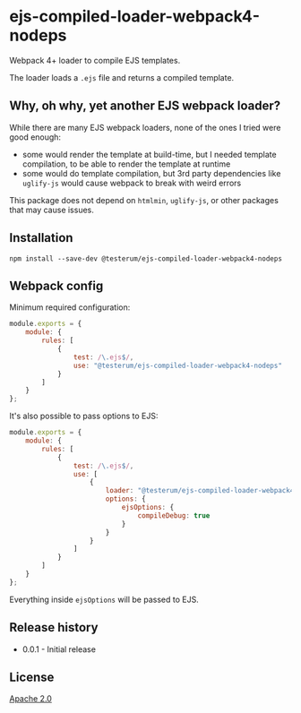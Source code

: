 # ejs-compiled-loader-webpack4-nodeps

Webpack 4+ loader to compile EJS templates.

The loader loads a ``.ejs`` file and returns a compiled template.


## Why, oh why, yet another EJS webpack loader?

While there are many EJS webpack loaders, none of the ones I tried were good enough:
* some would render the template at build-time, but I needed template compilation, to be able to render the template at runtime
* some would do template compilation, but 3rd party dependencies like ``uglify-js`` would cause webpack to break with weird errors
 
This package does not depend on ``htmlmin``, ``uglify-js``, or other packages that may cause issues.


## Installation

``npm install --save-dev @testerum/ejs-compiled-loader-webpack4-nodeps``


## Webpack config

Minimum required configuration:
```javascript
module.exports = {
    module: {
        rules: [
            {
                test: /\.ejs$/,
                use: "@testerum/ejs-compiled-loader-webpack4-nodeps"
            }
        ]
    }
};
```

It's also possible to pass options to EJS:
```javascript
module.exports = {
    module: {
        rules: [
            {
                test: /\.ejs$/,
                use: [
                    {
                        loader: "@testerum/ejs-compiled-loader-webpack4-nodeps",
                        options: {
                            ejsOptions: {
                                compileDebug: true
                            }
                        }
                    }
                ]
            }
        ]
    }
};
```
Everything inside ``ejsOptions`` will be passed to EJS.


## Release history
* 0.0.1 - Initial release


## License

[Apache 2.0](https://www.apache.org/licenses/LICENSE-2.0)
